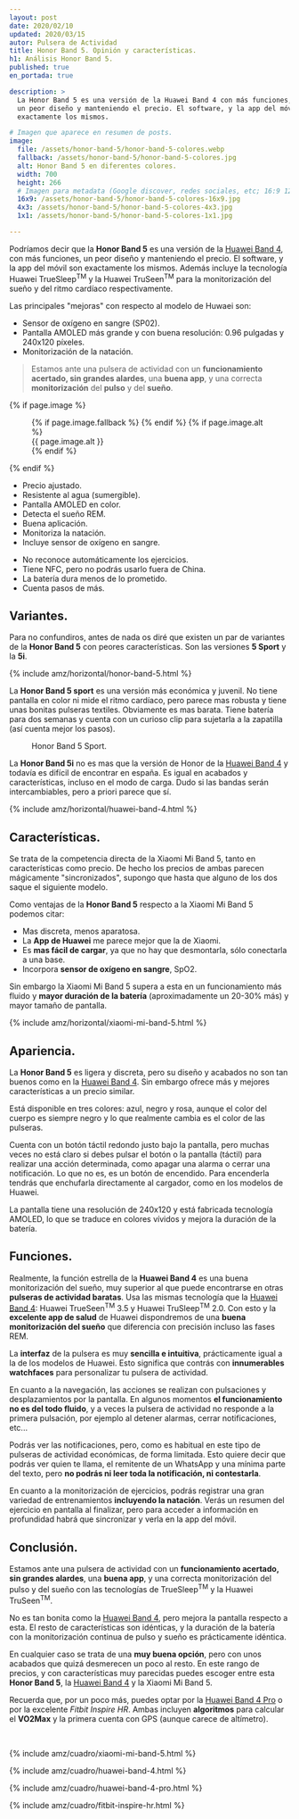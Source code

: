 ```yaml
---
layout: post
date: 2020/02/10
updated: 2020/03/15
autor: Pulsera de Actividad
title: Honor Band 5. Opinión y características.
h1: Análisis Honor Band 5.
published: true
en_portada: true

description: >
  La Honor Band 5 es una versión de la Huawei Band 4 con más funciones,
  un peor diseño y manteniendo el precio. El software, y la app del móvil son 
  exactamente los mismos.

# Imagen que aparece en resumen de posts.
image: 
  file: /assets/honor-band-5/honor-band-5-colores.webp
  fallback: /assets/honor-band-5/honor-band-5-colores.jpg
  alt: Honor Band 5 en diferentes colores.
  width: 700
  height: 266
  # Imagen para metadata (Google discover, redes sociales, etc; 16:9 1200x675 | 4:3 1200x900, 1100x825 | 1:1 1000x100, 900x900)
  16x9: /assets/honor-band-5/honor-band-5-colores-16x9.jpg
  4x3: /assets/honor-band-5/honor-band-5-colores-4x3.jpg
  1x1: /assets/honor-band-5/honor-band-5-colores-1x1.jpg

---
```


Podríamos decir que la **Honor Band 5** es una versión de la [Huawei Band 4](/huawei-band-4-review.html),
con más funciones, un peor diseño y manteniendo el precio. El software, 
y la app del móvil son exactamente los mismos. Además incluye la tecnología
Huawei TrueSleep<sup>TM</sup> y la Huawei TruSeen<sup>TM</sup> para la monitorización del sueño y del
ritmo cardíaco respectivamente.

Las principales "mejoras" con respecto al modelo de Huwaei son:
- Sensor de oxígeno en sangre (SP02).
- Pantalla AMOLED más grande y con buena resolución: 0.96 pulgadas y 240x120 píxeles.
- Monitorización de la natación.


> Estamos ante una pulsera de actividad con un **funcionamiento acertado, sin 
grandes alardes**, una **buena app**, y una correcta **monitorización** del **pulso**
y del **sueño**.


{% if page.image %}
<figure markdown="0">
  <amp-img alt="{{ page.image.alt | default: page.title }}" layout="responsive"
           width="{{ page.image.width }}" height="{{ page.image.height }}" src="{{ page.image.file }}">
    {% if page.image.fallback %}
    <amp-img fallback alt="{{ page.img.alt | default: page.title }}" layout="responsive"
             width="{{ page.image.width }}" height="{{ page.image.height }}" src="{{ page.image.fallback }}">
    </amp-img>
    {% endif %}
  </amp-img>
  {% if page.image.alt %}
    <figcaption>
      {{ page.image.alt }}
    </figcaption>
  {% endif %}
  </figure>
{% endif %}


<div class="cuadro-comparar" markdown="0">
  <ul class="cuadro-comparar__ok">
    <li>Precio ajustado.</li>
    <li>Resistente al agua (sumergible).</li>
    <li>Pantalla AMOLED en color.</li>
    <li>Detecta el sueño REM.</li>
    <li>Buena aplicación.</li>
    <li>Monitoriza la natación.</li>
    <li>Incluye sensor de oxígeno en sangre.</li>
  </ul>
  <ul class="cuadro-comparar__ko">
    <li>No reconoce automáticamente los ejercicios.</li>
    <li>Tiene NFC, pero no podrás usarlo fuera de China.</li>
    <li>La batería dura menos de lo prometido.</li>
    <li>Cuenta pasos de más.</li>
  </ul>
</div>

## Variantes.

Para no confundiros, antes de nada os diré que existen un par de variantes 
de la **Honor Band 5** con peores características. Son las versiones **5 Sport** y la **5i**. 

{% include amz/horizontal/honor-band-5.html %}

La **Honor Band 5 sport** es una versión más económica y juvenil. No tiene pantalla
en color ni mide el ritmo cardíaco, pero parece mas robusta y tiene unas bonitas
pulseras textiles. Obviamente es mas barata. Tiene batería para dos semanas y
cuenta con un curioso clip para sujetarla a la zapatilla (así cuenta mejor los
pasos).

<figure markdown="0">
  <amp-img alt="Honor Band 5 Sport." 
      width="700" height="297" layout="responsive"
      src="/assets/honor-band-5/honor-band-5-sport.webp">
      <amp-img fallback alt="Honor Band 5 Sport." 
          width="700" height="297" layout="responsive"
          src="/assets/honor-band-5/honor-band-5-sport.jpg">
      </amp-img>
  </amp-img>
  <figcaption>
    Honor Band 5 Sport.
  </figcaption>
</figure>

La **Honor Band 5i** no es mas que la versión de Honor de la [Huawei Band 4](/huawei-band-4-review.html)
y todavía es difícil de encontrar en españa. Es igual en acabados y características,
incluso en el modo de carga. Dudo si las bandas serán intercambiables, pero 
a priori parece que sí. 

{% include amz/horizontal/huawei-band-4.html %}


## Características.

Se trata de la competencia directa de la Xiaomi Mi Band 5,
tanto en características como precio. De hecho los precios de ambas parecen
mágicamente "sincronizados", supongo que hasta que alguno de los dos saque el siguiente modelo.


Como ventajas de la **Honor Band 5** respecto a la Xiaomi Mi Band 5
podemos citar:

- Mas discreta, menos aparatosa.
- La **App de Huawei** me parece mejor que la de Xiaomi.
- Es **mas fácil de cargar**, ya que no hay que desmontarla, sólo conectarla a una base.
- Incorpora **sensor de oxígeno en sangre**, SpO2.


Sin embargo la Xiaomi Mi Band 5 supera a esta
en un funcionamiento más fluido y **mayor duración de la
batería** (aproximadamente un 20-30% más) y mayor tamaño de pantalla.


{% include amz/horizontal/xiaomi-mi-band-5.html %}


## Apariencia.

La **Honor Band 5** es ligera y discreta, pero su diseño y acabados no son tan
buenos como en la [Huawei Band 4](/huawei-band-4-review.html). Sin embargo ofrece
más y mejores características a un precio similar.

Está disponible en tres colores: azul, negro y rosa, aunque el color del cuerpo
es siempre negro y lo que realmente cambia es el color de las pulseras.

Cuenta con un botón táctil redondo justo bajo la pantalla, pero muchas veces
no está claro si debes pulsar el botón o la pantalla (táctil) para realizar 
una acción determinada, como apagar una alarma o cerrar una notificación. Lo que 
no es, es un botón de encendido. Para encenderla tendrás que enchufarla directamente
al cargador, como en los modelos de Huawei.

La pantalla tiene una resolución de 240x120 y está fabricada tecnología AMOLED,
lo que se traduce en colores vívidos y mejora la duración de la batería.


## Funciones.

Realmente, la función estrella de la **Huawei Band 4** es una buena monitorización
del sueño, muy superior al que puede encontrarse en otras **pulseras de actividad 
baratas**. Usa las mismas tecnología que la [Huawei Band 4](/huawei-band-4-review.html):
Huawei TrueSeen<sup>TM</sup> 3.5 y Huawei TruSleep<sup>TM</sup> 2.0. 
Con esto y la **excelente app de salud** de Huawei dispondremos de una **buena
monitorización del sueño** que diferencia con precisión incluso las fases REM.

La **interfaz** de la pulsera es muy **sencilla e intuitiva**, prácticamente 
igual a la de los modelos de Huawei. Esto significa que contrás con 
**innumerables watchfaces** para personalizar tu pulsera de actividad.  

En cuanto a la navegación, las acciones se realizan con pulsaciones y desplazamientos 
por la pantalla. En algunos momentos **el funcionamiento no es 
del todo fluido**, y a veces la pulsera de actividad no responde a la primera
pulsación, por ejemplo al detener alarmas, cerrar notificaciones, etc...

Podrás ver las notificaciones, pero, como es habitual en este tipo
de pulseras de actividad económicas, de forma limitada. Esto quiere decir que podrás ver quien te llama,
el remitente de un WhatsApp y una mínima parte del texto, pero **no podrás
ni leer toda la notificación, ni contestarla**.

En cuanto a la monitorización de ejercicios, podrás registrar una gran variedad
de entrenamientos **incluyendo la natación**. Verás un resumen del ejercicio
en pantalla al finalizar, pero para acceder a información en profundidad habrá
que sincronizar y verla en la app del móvil.


## Conclusión.

Estamos ante una pulsera de actividad con un **funcionamiento acertado, sin 
grandes alardes**, una **buena app**, y una correcta monitorización del pulso
 y del sueño con las tecnologías de TrueSleep<sup>TM</sup> y la Huawei TruSeen<sup>TM</sup>.

No es tan bonita como la [Huawei Band 4](/huawei-band-4-review.html), pero mejora
la pantalla respecto a esta. El resto de características son idénticas, y la 
duración de la batería con la monitorización continua de pulso y sueño es prácticamente
idéntica.

En cualquier caso se trata de una **muy buena opción**, pero con unos acabados que 
quizá desmerecen un poco al resto. En este rango de precios, y con características
muy parecidas puedes escoger entre esta **Honor Band 5**, la [Huawei Band 4](/huawei-band-4-review.html) 
y la Xiaomi Mi Band 5.

Recuerda que, por un poco más, puedes optar por la [Huawei Band 4 Pro](/huawei-band-4-pro-review.html) 
o por la excelente *Fitbit Inspire HR*. Ambas incluyen **algoritmos** para calcular
el **VO2Max** y la primera cuenta con GPS (aunque carece de altímetro).


<br>
<div class="amz_wrapper amz_wrapper--2cols" markdown="0">
  
  {% include amz/cuadro/xiaomi-mi-band-5.html %}

  {% include amz/cuadro/huawei-band-4.html %}
  
  {% include amz/cuadro/huawei-band-4-pro.html %}
  
  {% include amz/cuadro/fitbit-inspire-hr.html %}
  
</div>

<br>
<br>

